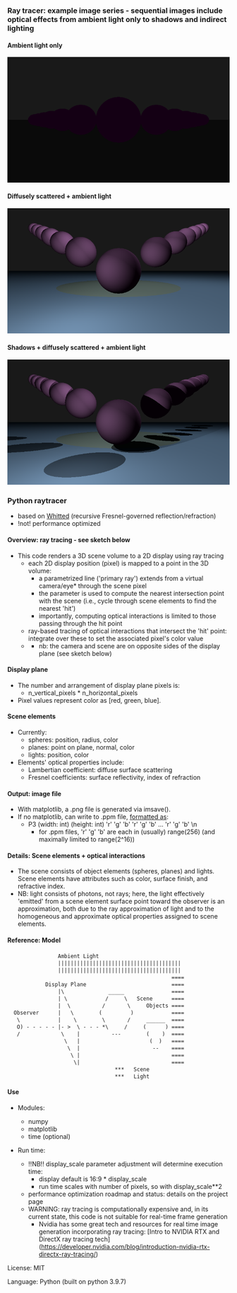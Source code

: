 ### Ray tracer: example image series - sequential images include optical effects from ambient light only to shadows and indirect lighting

#### Ambient light only
![](images/example_ambient.png)
#### Diffusely scattered + ambient light
![](images/example_diffuse.png)
#### Shadows + diffusely scattered + ambient light
![](images/example_shadowsdiffuse.png)
### Python raytracer
- based on [Whitted](https://www.cs.drexel.edu/~david/Classes/Papers/p343-whitted.pdf) (recursive Fresnel-governed reflection/refraction)
- !not! performance optimized

#### Overview: ray tracing - see sketch below
- This code renders a 3D scene volume to a 2D display using ray tracing
  - each 2D display position (pixel) is mapped to a point in the 3D volume:
    - a parametrized line ('primary ray') extends from a virtual camera/eye* through the scene pixel
    - the parameter is used to compute the nearest intersection point with the scene (i.e., cycle through scene elements to find the nearest 'hit')
    - importantly, computing optical interactions is limited to those passing through the hit point
  - ray-based tracing of optical interactions that intersect the 'hit' point: integrate over these to set the associated pixel's color value
  - * nb: the camera and scene are on opposite sides of the display plane (see sketch below)

#### Display plane
- The number and arrangement of display plane pixels is:
  - n_vertical_pixels * n_horizontal_pixels
- Pixel values represent color as [red, green, blue]. 

#### Scene elements
- Currently:
  - spheres: position, radius, color
  - planes: point on plane, normal, color
  - lights: position, color
- Elements' optical properties include:
  - Lambertian coefficient: diffuse surface scattering
  - Fresnel coefficients: surface reflectivity, index of refraction

#### Output: image file
- With matplotlib, a .png file is generated via imsave().
- If no matplotlib, can write to .ppm file, [formatted as](http://netpbm.sourceforge.net/doc/ppm.html):
  - P3 (width: int) (height: int) 'r' 'g' 'b' 'r' 'g' 'b'  ... 'r' 'g' 'b' \n
    - for .ppm files, 'r' 'g' 'b'  are each in (usually) range(256) (and maximally limited to range(2^16))

#### Details: Scene elements + optical interactions
- The scene consists of object elements (spheres, planes) and lights. Scene elements have attributes such as color, surface finish, and refractive index.
- NB: light consists of photons, not rays; here, the light effectively 'emitted' from a scene element surface point toward the observer is an approximation, both due to the ray approximation of light and to the homogeneous and approximate optical properties assigned to scene elements.

#### Reference: Model

                    Ambient Light
                    |||||||||||||||||||||||||||||||||||||||
                    |||||||||||||||||||||||||||||||||||||||
                                                        ====
                Display Plane                           ====
                    |\              _____               ====
                    | \            /     \   Scene      ====
                    |  \          /       \     Objects ====
      Observer      |   \        (         )            ====
       \            |    \        \       /     ______  ====
       O) - - - - - |- >  \ - - - *\     /     (      ) ====
       /             \    |          ---        (    )  ====
                      \   |                      (  )   ====
                       \  |                       --    ====
                        \ |                             ====
                         \|                             ====
                                      ***   Scene
                                      ***   Light

#### Use

- Modules:
  - numpy
  - matplotlib
  - time (optional)

- Run time:
  - !!NB!! display_scale parameter adjustment will determine execution time:
    - display default is 16:9 * display_scale
    - run time scales with number of pixels, so with display_scale**2 
  - performance optimization roadmap and status: details on the project page 
  - WARNING: ray tracing is computationally expensive and, in its current state, this code is not suitable for real-time frame generation
    - Nvidia has some great tech and resources for real time image generation incorporating ray tracing: [Intro to NVIDIA RTX and DirectX ray tracing tech] (https://developer.nvidia.com/blog/introduction-nvidia-rtx-directx-ray-tracing/)

License: MIT

Language: Python (built on python 3.9.7)
